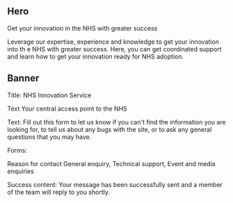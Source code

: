 ## Hero
Get your innovation in the NHS with greater success

Leverage our expertise, experience and knowledge to get your innovation into th e NHS with greater success. Here, you can get coordinated support and learn how to get your innovation ready for NHS adoption.

## Banner
Title:
NHS Innovation Service

Text
Your central access point to the NHS

Text:
Fill out this form to let us know if you can't find the information you are looking for, to tell us about any bugs with the site, or to ask any general questions that you may have.

Forms:

Reason for contact
General enquiry, Technical support, Event and media enquiries


Success content:
Your message has been successfully sent and a member of the team will reply to you shortly.
